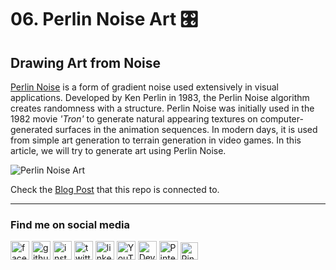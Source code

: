 # 06. Perlin Noise Art 🎛️
## Drawing Art from Noise

[Perlin Noise](https://en.wikipedia.org/wiki/Perlin_noise) is a form of gradient noise used extensively in visual applications. Developed by Ken Perlin in 1983, the Perlin Noise algorithm creates randomness with a structure. Perlin Noise was initially used in the 1982 movie *'Tron'* to generate natural appearing textures on computer-generated surfaces in the animation sequences. In modern days, it is used from simple art generation to terrain generation in video games. In this article, we will try to generate art using Perlin Noise.

![Perlin Noise Art](https://github.com/asankaSovis/06.-Perlin-Noise-Art/blob/5337e6c58c12f4147efd60a2f5a6919c9b36e6a6/Sample%20Output/Perlin%20Noise%20Art.gif)

Check the [Blog Post](https://asanka.hashnode.dev/06-perlin-noise-art-art-from-noise)  that this repo is connected to.

---

### Find me on social media

[<img src='https://github.com/asankaSovis/asankaSovis/blob/main/facebook.svg' alt='facebook' height='30'>](https://www.facebook.com/artist.artist.98) [<img src='https://github.com/asankaSovis/asankaSovis/blob/main/github.svg' alt='github' height='30'>](https://github.com/asankaSovis)  [<img src='https://github.com/asankaSovis/asankaSovis/blob/main/instagram.svg' alt='instagram' height='30'>](https://www.instagram.com/asankaakashsovis/)  [<img src='https://github.com/asankaSovis/asankaSovis/blob/main/twitter.svg' alt='twitter' height='30'>](https://twitter.com/AsankaSovis)  [<img src='https://github.com/asankaSovis/asankaSovis/blob/main/linkedin.svg' alt='linkedin' height='30'>](https://www.linkedin.com/in/asanka-sovis/)  [<img src='https://github.com/asankaSovis/asankaSovis/blob/main/youtube.svg' alt='YouTube' height='30'>](https://www.youtube.com/c/AKASHSOVIS/) 
[<img src='https://github.com/asankaSovis/asankaSovis/blob/main/deviant.svg' alt='Deviant' height='30'>](https://www.deviantart.com/asanka98)  [<img src='https://github.com/asankaSovis/asankaSovis/blob/main/pin.svg' alt='Pinterest' height='30'>](https://www.pinterest.com/asankasovis)     [<img src='https://github.com/asankaSovis/asankaSovis/blob/main/blog.svg' alt='Pinterest' height='28'>](https://asanka-sovis.blogspot.com/)
